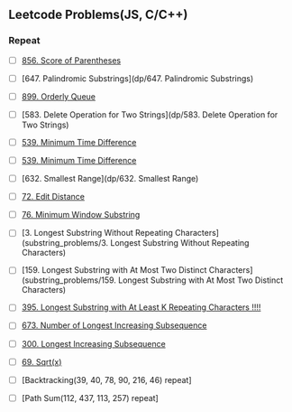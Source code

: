 ## Leetcode Problems(JS, C/C++)

### Repeat

- [ ] [856. Score of Parentheses](./string/856.%20Score%20of%20Parentheses%20!!!!!!!!)
- [ ] [647. Palindromic Substrings](dp/647. Palindromic Substrings)
- [ ] [899. Orderly Queue](./string/899.%20Orderly%20Queue)
- [ ] [583. Delete Operation for Two Strings](dp/583. Delete Operation for Two Strings)
- [ ] [539. Minimum Time Difference](./string/539.%20Minimum%20Time%20Difference)
- [ ] [539. Minimum Time Difference](./string/539.%20Minimum%20Time%20Difference)


- [ ] [632. Smallest Range](dp/632. Smallest Range)


- [ ] [72. Edit Distance](./string/72.%20Edit%20Distance%20!!!!!!!!%20DP)
- [ ] [76. Minimum Window Substring](./string/76.%20Minimum%20Window%20Substring%20!!!!!!!!)
- [ ] [3. Longest Substring Without Repeating Characters](substring_problems/3. Longest Substring Without Repeating Characters)
- [ ] [159. Longest Substring with At Most Two Distinct Characters](substring_problems/159. Longest Substring with At Most Two Distinct Characters)
- [ ] [395. Longest Substring with At Least K Repeating Characters !!!!](./string/395.%20Longest%20Substring%20with%20At%20Least%20K%20Repeating%20Characters%20!!!!)


- [ ] [673. Number of Longest Increasing Subsequence](./string/673.%20Number%20of%20Longest%20Increasing%20Subsequence)
- [ ] [300. Longest Increasing Subsequence](./string/300.%20Longest%20Increasing%20Subsequence)

- [ ] [69. Sqrt(x)](./string/69.%20Sqrt(x))


- [ ] [Backtracking(39, 40, 78, 90, 216, 46) repeat]

- [ ] [Path Sum(112, 437, 113, 257) repeat]


